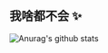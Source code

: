 
## 我啥都不会 ✨

![Anurag's github stats](https://github-readme-stats.vercel.app/api?username=TomHaridi&hide_title=true&hide_border=true&show_icons=true&include_all_commits=true&line_height=21&bg_color=0,EC6C6C,FFD479,FFFC79,73FA79&theme=graywhite&locale=cn)
